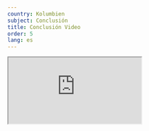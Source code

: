 ```yaml
---
country: Kolumbien
subject: Conclusión
title: Conclusión Video
order: 5
lang: es
---
```

<div class="media-wrapper">
    <div class="video">
        <iframe src="https://www.youtube.com/embed/u4ONV6XTHkk?ecver=1"  allowfullscreen></iframe>
    </div>
</div>
